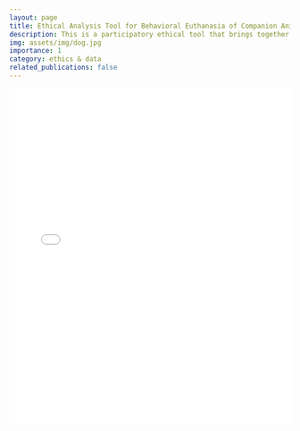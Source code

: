 ```yaml
---
layout: page
title: Ethical Analysis Tool for Behavioral Euthanasia of Companion Animals
description: This is a participatory ethical tool that brings together stakeholders for an ethical assessment regarding behavioral euthanasia of companion animals. The tool faciliates a discussion of all relevant moral aspects. The tool is designed to guide, but not dictate, a moral outcome, and to reduce moral stress in animal caretakers including veterinarians, animal guardians, humane societies, and resuce organizations. 
img: assets/img/dog.jpg
importance: 1
category: ethics & data
related_publications: false
---
```



<iframe src="/assets/pdf/bedg.pdf" width="100%" height="600px" style="border: none;">
    Your browser does not support iframes. <a href="/assets/pdf/document.pdf">Download the PDF</a>.
</iframe>

